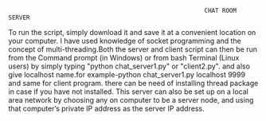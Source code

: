                                                            CHAT ROOM SERVER
To run the script, simply download it and save it at a convenient location on your computer.
I have used knowledge of socket programming and the concept of multi-threading.Both the server and client script can then be run from the Command prompt (in Windows) or from bash Terminal (Linux users) by simply typing "python chat_server1.py" or "client2.py". and also give localhost name.for example-python chat_server1.py localhost 9999 and same for client program.
there can be need of installing thread package in case if you have not installed.
This server can also be set up on a local area network by choosing any on computer to be a server node, and using that computer’s private IP address as the server IP address.
